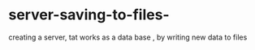 # server-saving-to-files-
creating a server, tat works as a data base , by writing new data to files
